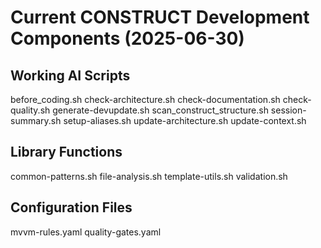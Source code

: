 # Current CONSTRUCT Development Components (2025-06-30)

## Working AI Scripts
before_coding.sh
check-architecture.sh
check-documentation.sh
check-quality.sh
generate-devupdate.sh
scan_construct_structure.sh
session-summary.sh
setup-aliases.sh
update-architecture.sh
update-context.sh

## Library Functions
common-patterns.sh
file-analysis.sh
template-utils.sh
validation.sh

## Configuration Files
mvvm-rules.yaml
quality-gates.yaml
